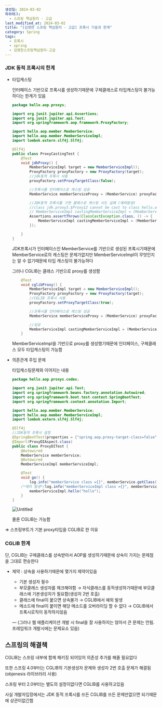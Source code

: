 ```yaml
---
생성일: 2024-03-02
하위태그:
  - 스프링 핵심원리 - 고급
last_modified_at: 2024-03-02
title: "[김영한 스프링 핵심원리 - 고급] 프록시 기술과 한계"
category: Spring
tags:
  - 프록시
  - spring
  - 김영한스프링핵심원리-고급
---
```

### JDK 동적 프록시의 한계

- 타입캐스팅
    
    인터페이스 기반으로 프록시를 생성하기때문에 구체클래스로 타입캐스팅이 불가능하다는 한계가 있음
    
    ```java
    package hello.aop.proxys;
    
    import org.junit.jupiter.api.Assertions;
    import org.junit.jupiter.api.Test;
    import org.springframework.aop.framework.ProxyFactory;
    
    import hello.aop.member.MemberService;
    import hello.aop.member.MemberServiceImpl;
    import lombok.extern.slf4j.Slf4j;
    
    @Slf4j
    public class ProxyCastingTest {
    	@Test
    	void jdkProxy() {
    		MemberServiceImpl target = new MemberServiceImpl();
    		ProxyFactory proxyFactory = new ProxyFactory(target);
    		//jdk동적 프록시 사용
    		proxyFactory.setProxyTargetClass(false);
    
    		//프록시를 인터페이스로 캐스팅 성공
    		MemberService memberServiceProxy = (MemberService) proxyFactory.getProxy();
    
    		//JDK동적 프록시를 구현 클래스로 캐스팅 시도 실패 (예외발생)
    		//class jdk.proxy3.$Proxy12 cannot be cast to class hello.aop.member.MemberServiceImpl
    		// MemberServiceImpl castingMemberServiceImpl = (MemberServiceImpl) memberServiceProxy;
    		Assertions.assertThrows(ClassCastException.class, () -> {
    			MemberServiceImpl castingMemberServiceImpl = (MemberServiceImpl) memberServiceProxy;
    		});
    
    	}
    }
    
    ```
    
    JDK프록시가 인터페이스인 MemberService를 기반으로 생성된 프록시기때문에 MemberService로의 캐스팅은 문제가없지만 MemberServiceImpl이 무엇인지는 알 수 없기때문에 타입 캐스팅이 불가능하다
    
    그러나 CGLIB는 클래스 기반으로 proxy를 생성함
    
    ```java
    	@Test
    	void cglibProxy() {
    		MemberServiceImpl target = new MemberServiceImpl();
    		ProxyFactory proxyFactory = new ProxyFactory(target);
    		//CGLIB 프록시 사용
    		proxyFactory.setProxyTargetClass(true);
    
    		//프록시를 인터페이스로 캐스팅 성공
    		MemberService memberServiceProxy = (MemberService) proxyFactory.getProxy();
    
    		//성공
    		MemberServiceImpl castingMemberServiceImpl = (MemberServiceImpl) memberServiceProxy;
    	}
    ```
    
    MemberServiceImpl을 기반으로 proxy를 생성했기때문에 인터페이스, 구체클래스 모두 타입캐스팅이 가능함
    
- 의존관계 주입 문제
    
    타입캐스팅문제와 이어지는 내용
    
    ```java
    package hello.aop.proxys.codes;
    
    import org.junit.jupiter.api.Test;
    import org.springframework.beans.factory.annotation.Autowired;
    import org.springframework.boot.test.context.SpringBootTest;
    import org.springframework.context.annotation.Import;
    
    import hello.aop.member.MemberService;
    import hello.aop.member.MemberServiceImpl;
    import lombok.extern.slf4j.Slf4j;
    
    @Slf4j
    //JDK동적 프록시 설정
    @SpringBootTest(properties = {"spring.aop.proxy-target-class=false"})
    @Import(ProxyDIAspect.class)
    public class ProxyDITest {
    	@Autowired
    	MemberService memberService;
    	@Autowired
    	MemberServiceImpl memberServiceImpl;
    
    	@Test
    	void go() {
    		log.info("memberService class ={}", memberService.getClass());
       	/*에러 발생*/log.info("memberServiceImpl class ={}", memberServiceImpl.getClass());
    		memberServiceImpl.hello("hello");
    	}
    }
    
    ```
    
    ![Untitled](%E1%84%91%E1%85%B3%E1%84%85%E1%85%A9%E1%86%A8%E1%84%89%E1%85%B5%20%E1%84%80%E1%85%B5%E1%84%89%E1%85%AE%E1%86%AF%E1%84%80%E1%85%AA%20%E1%84%92%E1%85%A1%E1%86%AB%E1%84%80%E1%85%A8%20287d55c57e4e42338e0b36e1b131b428/Untitled.png)
    
    물론 CGLIB는 가능함
    

⇒ 스프링부트가 기본 proxy타입을 CGLIB로 한 이유

### CGLIB 한계

단, CGLIB는 구체클래스를 상속받아서 AOP를 생성하기때문에 상속이 가지는 문제점을 그대로 편승한다

- 제약 : 상속을 사용하기때문에 몇가지 제약이있음
    - 기본 생성자 필수
    - 부모클래스 생성자를 체크해야함 → 자식클래스를 동적생성하기때문에 부모클래스에 기본생성자가 필요함(생성자 2번 호출)
    - 클래스에 final이 붙으면 상속불가 → CGLIB에서 예외 발생
    - 메소드에 final이 붙이면 해당 메소드를 오버라이딩 할 수 없다 → CGLIB에서 프록시로직이 동작하지않음
    
    — (그러나 웹 애플리케이션 개발 시 final을 잘 사용하지는 않아서 큰 문제는 안됨. 프레임워크 개발시에는 문제요소 있음)
    

## 스프링의 해결책

CGLIB는 스프링 내부에 함께 패키징 되어있어 의존성 추가를 해줄 필요없다

또한 스프링 4.0부터는 CGLIB의 기본생성자 문제와 생성자 2번 호출 문제가 해결됨 (objenesis 라이브러리 사용)

스프링 부터 2.0부터는 별도의 설정이없다면 CGLIB를 사용하고있음

사실 개발자입장에서는 JDK 동적 프록시를 쓰든 CGLIB를 쓰든 문제만없으면 되기때문에 상관이없긴함
